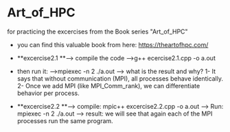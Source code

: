 # Art_of_HPC
for practicing the excercises from the Book series "Art_of_HPC"
* you can find this valuable book from here: https://theartofhpc.com/

* **excercise2.1 **--> compile the code -->g++ ecercise2.1.cpp -o a.out
* then run it: -->mpiexec -n 2 ./a.out  --> what is the result and why? 1- It says that without communication (MPI), all processes behave identically. 2- Once we add MPI (like MPI_Comm_rank), we can differentiate behavior per process.



* **excercise2.2 **--> compile: mpic++ excercise2.2.cpp -o a.out --> Run: mpiexec -n 2 ./a.out --> result: we will see that again each of the MPI processes run the same program.
